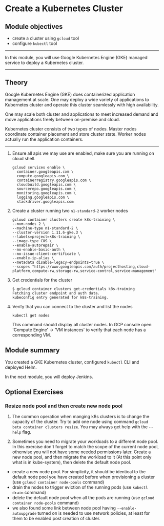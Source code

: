 Create a Kubernetes Cluster
===========================

Module objectives
-----------------

- create a cluster using `gcloud` tool
- configure `kubectl` tool

---

In this module, you will use Google Kubernetes Engine (GKE) managed service to deploy a Kubernetes cluster.

---

Theory
------

Google Kubernetes Engine (GKE) does containerized application management at scale. One may deploy a wide variety of applications to Kubernetes cluster and operate this cluster seamlessly with high availability.

One may scale both cluster and applications to meet increased demand and move applications freely between on-premise and cloud.

Kubernetes cluster consists of two types of nodes. Master nodes coordinate container placement and store cluster state. Worker nodes actually run the application containers.

---

1. Ensure all apis we may use are enabled, make sure you are running on cloud shell. 

    ```shell
    gcloud services enable \
      container.googleapis.com \
      compute.googleapis.com \
      containerregistry.googleapis.com \
      cloudbuild.googleapis.com \
      sourcerepo.googleapis.com \
      monitoring.googleapis.com \
      logging.googleapis.com \
      stackdriver.googleapis.com
    ```


1. Create a cluster running two `n1-standard-2` worker nodes

    ```shell
    gcloud container clusters create k8s-training \
    --num-nodes 2 \
    --machine-type n1-standard-2 \
    --cluster-version 1.11.6-gke.3 \
    --labels=project=k8s-training \
    --image-type COS \
    --enable-autorepair \
    --no-enable-basic-auth \
    --no-issue-client-certificate \
    --enable-ip-alias \
    --metadata disable-legacy-endpoints=true \
    --scopes "https://www.googleapis.com/auth/projecthosting,cloud-platform,compute-rw,storage-rw,service-control,service-management"
    ```

1. Get credentials for the cluster

    ```console
    $ gcloud container clusters get-credentials k8s-training
    Fetching cluster endpoint and auth data.
    kubeconfig entry generated for k8s-training.
    ```

1. Verify that you can connect to the cluster and list the nodes

    ```shell
    kubectl get nodes
    ```
    This command should display all cluster nodes. In GCP console open 'Compute Engine' -> 'VM instances' to verify that each node has a corresponding VM.


Module summary
--------------

You created a GKE Kubernetes cluster, configured `kubectl` CLI and deployed Helm.

In the next module, you will deploy Jenkins.

Optional Exercises
-------------------

### Resize node pool and then create new node pool

1. The common operation when manging k8s clusters is to change the capacity of the cluster.
   Try to add one node using command `gcloud beta container clusters resize`. You may always get help with the `--help` flag.

1. Sometimes you need to migrate your workloads to a different node pool. In this exercise don't forget to match the scope of the current node pool, otherwise   you will not have some needed permissions later. Create a new node pool, and then migrate the workload to it (At this point only what is in kube-system), then delete the default node pool.

  - create a new node pool. For simplicity, it should be identical to the default node pool you have created before when provisioning a cluster (use `gcloud container node-pools` command)
  - drain the nodes to trigger eviction of the running pods (use `kubectl drain` command)
  - delete the default node pool when all the pods are running (use `gcloud container node-pools` command)
  - we also found some link between node pool having `--enable-autoupgrade` turned on is needed to use network policies, at least for them to be enabled post creation of cluster.

